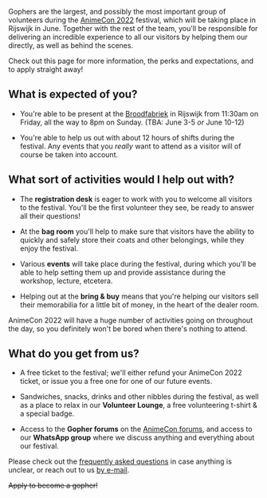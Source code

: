 Gophers are the largest, and possibly the most important group of volunteers during the
[AnimeCon 2022](https://animecon.nl) festival, which will be taking place in Rijswijk in June.
Together with the rest of the team, you'll be responsible for delivering an incredible experience to
all our visitors by helping them our directly, as well as behind the scenes.

Check out this page for more information, the perks and expectations, and to apply straight away!

## What is expected of you?

  * You're able to be present at the [Broodfabriek](https://de-broodfabriek.nl/) in Rijswijk from
    11:30am on Friday, all the way to 8pm on Sunday. (TBA: June 3-5 _or_ June 10-12)

  * You're able to help us out with about 12 hours of shifts during the festival. Any events that
    you _really_ want to attend as a visitor will of course be taken into account.

## What sort of activities would I help out with?

  * The **registration desk** is eager to work with you to welcome all visitors to the festival.
    You'll be the first volunteer they see, be ready to answer all their questions!

  * At the **bag room** you'll help to make sure that visitors have the ability to quickly and
    safely store their coats and other belongings, while they enjoy the festival.

  * Various **events** will take place during the festival, during which you'll be able to help
    setting them up and provide assistance during the workshop, lecture, etcetera.

  * Helping out at the **bring & buy** means that you're helping our visitors sell their memorabilia
    for a little bit of money, in the heart of the dealer room.

AnimeCon 2022 will have a huge number of activities going on throughout the day, so you definitely
won't be bored when there's nothing to attend.

## What do you get from us?

  * A free ticket to the festival; we'll either refund your AnimeCon 2022 ticket, or issue you a
    free one for one of our future events.

  * Sandwiches, snacks, drinks and other nibbles during the festival, as well as a place to relax in
    our **Volunteer Lounge**, a free volunteering t-shirt & a special badge.

  * Access to the **Gopher forums** on the [AnimeCon forums](https://forum.animecon.nl/), and access
    to our **WhatsApp group** where we discuss anything and everything about our festival.

Please check out the [frequently asked questions](faq.html) in case anything is unclear, or reach
out to us [by e-mail](mailto:gopherplanning@animecon.nl).

<del>Apply to become a gopher!</del>
